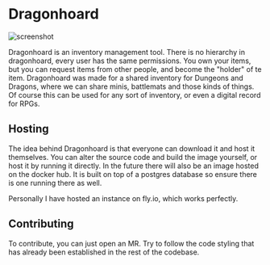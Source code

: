 # Dragonhoard
![screenshot](priv/static/images/icon/apple-152x152.png)


Dragonhoard is an inventory management tool. There is no hierarchy in dragonhoard, every user has the same permissions. You own your items, but you can request items from other people, and become the "holder" of te item. Dragonhoard was made for a shared inventory for Dungeons and Dragons, where we can share minis, battlemats and those kinds of things. Of course this can be used for any sort of inventory, or even a digital record for RPGs.

## Hosting
The idea behind Dragonhoard is that everyone can download it and host it themselves. You can alter the source code and build the image yourself, or host it by running it directly. In the future there will also be an image hosted on the docker hub. It is built on top of a postgres database so ensure there is one running there as well.

Personally I have hosted an instance on fly.io, which works perfectly.

## Contributing
To contribute, you can just open an MR. Try to follow the code styling that has already been established in the rest of the codebase.

